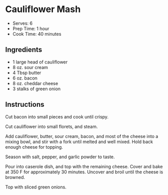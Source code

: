 # Cauliflower Mash

* Serves: 6
* Prep Time: 1 hour
* Cook Time: 40 minutes

## Ingredients

* 1 large head of cauliflower
* 8 oz. sour cream
* 4 Tbsp butter
* 6 oz. bacon
* 8 oz. cheddar cheese
* 3 stalks of green onion

## Instructions

Cut bacon into small pieces and cook until crispy.

Cut cauliflower into small florets, and steam.

Add cauliflower, butter, sour cream, bacon, and most of the cheese
into a mixing bowl, and stir with a fork until melted and well mixed.
Hold back enough cheese for topping.

Season with salt, pepper, and garlic powder to taste.

Pour into caserole dish, and top with the remaining cheese.  Cover and
bake at 350 F for approximately 30 minutes.  Uncover and broil until
the cheese is browned.

Top with sliced green onions.

